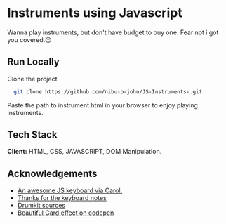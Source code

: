 # Instruments using Javascript

Wanna play instruments, but don't have budget to buy one. Fear not i got you covered.😉

## Run Locally

Clone the project

```bash
  git clone https://github.com/nibu-b-john/JS-Instruments-.git
```

Paste the path to instrument.html in your browser to enjoy playing instruments.

## Tech Stack

**Client:** HTML, CSS, JAVASCRIPT, DOM Manipulation.

## Acknowledgements

- [An awesome JS keyboard via Carol.](https://carolinegabriel.com/demo/js-keyboard/)
- [Thanks for the keyboard notes](https://www.youtube.com/watch?v=pauI4-G7T5U)
- [Drumkit sources](https://www.geeksforgeeks.org/design-a-drum-kit-web-app-using-javascript/)
- [Beautiful Card effect on codepen](https://codepen.io/RamiAlmofleh/pen/zYjRGQx)
